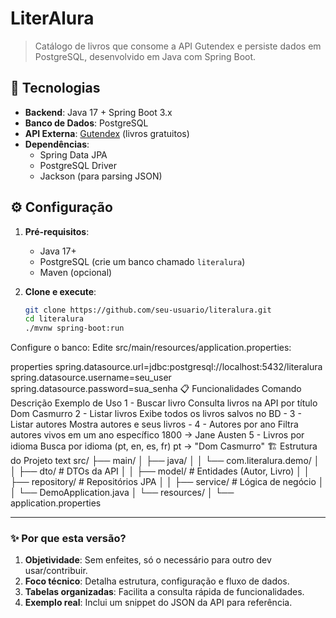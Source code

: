 # LiterAlura

> Catálogo de livros que consome a API Gutendex e persiste dados em PostgreSQL, desenvolvido em Java com Spring Boot.

## 🚀 Tecnologias

- **Backend**: Java 17 + Spring Boot 3.x
- **Banco de Dados**: PostgreSQL
- **API Externa**: [Gutendex](https://gutendex.com/) (livros gratuitos)
- **Dependências**:
  - Spring Data JPA
  - PostgreSQL Driver
  - Jackson (para parsing JSON)

## ⚙️ Configuração

1. **Pré-requisitos**:
   - Java 17+
   - PostgreSQL (crie um banco chamado `literalura`)
   - Maven (opcional)

2. **Clone e execute**:
   ```bash
   git clone https://github.com/seu-usuario/literalura.git
   cd literalura
   ./mvnw spring-boot:run
Configure o banco:
Edite src/main/resources/application.properties:

properties
spring.datasource.url=jdbc:postgresql://localhost:5432/literalura
spring.datasource.username=seu_user
spring.datasource.password=sua_senha
📋 Funcionalidades
Comando	Descrição	Exemplo de Uso
1 - Buscar livro	Consulta livros na API por título	Dom Casmurro
2 - Listar livros	Exibe todos os livros salvos no BD	-
3 - Listar autores	Mostra autores e seus livros	-
4 - Autores por ano	Filtra autores vivos em um ano específico	1800 → Jane Austen
5 - Livros por idioma	Busca por idioma (pt, en, es, fr)	pt → "Dom Casmurro"
🏗️ Estrutura do Projeto
text
src/
├── main/
│   ├── java/
│   │   └── com.literalura.demo/
│   │       ├── dto/            # DTOs da API
│   │       ├── model/          # Entidades (Autor, Livro)
│   │       ├── repository/     # Repositórios JPA
│   │       ├── service/        # Lógica de negócio
│   │       └── DemoApplication.java
│   └── resources/
│       └── application.properties


---

### ✨ Por que esta versão?
1. **Objetividade**: Sem enfeites, só o necessário para outro dev usar/contribuir.
2. **Foco técnico**: Detalha estrutura, configuração e fluxo de dados.
3. **Tabelas organizadas**: Facilita a consulta rápida de funcionalidades.
4. **Exemplo real**: Inclui um snippet do JSON da API para referência.
